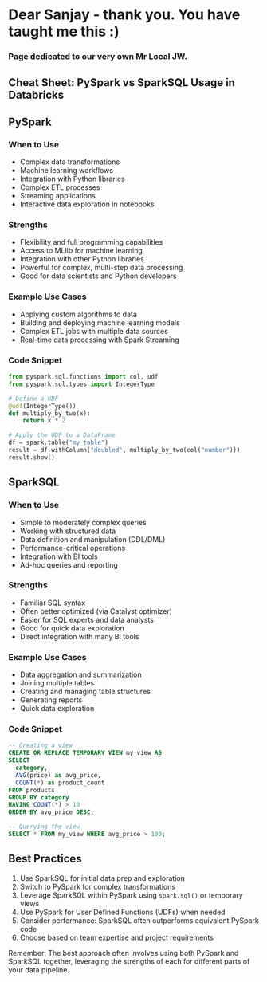 # Dear Sanjay - thank you. You have taught me this :)
### Page dedicated to our very own Mr Local JW. 

## Cheat Sheet: PySpark vs SparkSQL Usage in Databricks 

## PySpark

### When to Use
- Complex data transformations
- Machine learning workflows
- Integration with Python libraries
- Complex ETL processes
- Streaming applications
- Interactive data exploration in notebooks

### Strengths
- Flexibility and full programming capabilities
- Access to MLlib for machine learning
- Integration with other Python libraries
- Powerful for complex, multi-step data processing
- Good for data scientists and Python developers

### Example Use Cases
- Applying custom algorithms to data
- Building and deploying machine learning models
- Complex ETL jobs with multiple data sources
- Real-time data processing with Spark Streaming

### Code Snippet
```python
from pyspark.sql.functions import col, udf
from pyspark.sql.types import IntegerType

# Define a UDF
@udf(IntegerType())
def multiply_by_two(x):
    return x * 2

# Apply the UDF to a DataFrame
df = spark.table("my_table")
result = df.withColumn("doubled", multiply_by_two(col("number")))
result.show()
```

## SparkSQL

### When to Use
- Simple to moderately complex queries
- Working with structured data
- Data definition and manipulation (DDL/DML)
- Performance-critical operations
- Integration with BI tools
- Ad-hoc queries and reporting

### Strengths
- Familiar SQL syntax
- Often better optimized (via Catalyst optimizer)
- Easier for SQL experts and data analysts
- Good for quick data exploration
- Direct integration with many BI tools

### Example Use Cases
- Data aggregation and summarization
- Joining multiple tables
- Creating and managing table structures
- Generating reports
- Quick data exploration

### Code Snippet
```sql
-- Creating a view
CREATE OR REPLACE TEMPORARY VIEW my_view AS
SELECT 
  category,
  AVG(price) as avg_price,
  COUNT(*) as product_count
FROM products
GROUP BY category
HAVING COUNT(*) > 10
ORDER BY avg_price DESC;

-- Querying the view
SELECT * FROM my_view WHERE avg_price > 100;
```

## Best Practices
1. Use SparkSQL for initial data prep and exploration
2. Switch to PySpark for complex transformations
3. Leverage SparkSQL within PySpark using `spark.sql()` or temporary views
4. Use PySpark for User Defined Functions (UDFs) when needed
5. Consider performance: SparkSQL often outperforms equivalent PySpark code
6. Choose based on team expertise and project requirements

Remember: The best approach often involves using both PySpark and SparkSQL together, leveraging the strengths of each for different parts of your data pipeline.
